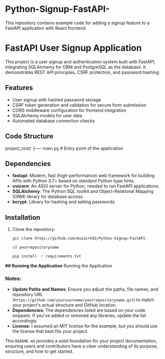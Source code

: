 # Python-Signup-FastAPI-

This repository contains example code for adding a signup feature to a FastAPI application with React frontend.

# FastAPI User Signup Application

This project is a user signup and authentication system built with FastAPI, integrating SQLAlchemy for ORM and PostgreSQL as the database. It demonstrates REST API principles, CSRF protection, and password hashing.

## Features

- User signup with hashed password storage
- CSRF token generation and validation for secure form submission
- CORS middleware configuration for frontend integration
- SQLAlchemy models for user data
- Automated database connection checks

## Code Structure

project_root/
├── main.py # Entry point of the application

## Dependencies

- **fastapi**: Modern, fast (high-performance) web framework for building APIs with Python 3.7+ based on standard Python type hints.
- **uvicorn**: An ASGI server for Python, needed to run FastAPI applications.
- **SQLAlchemy**: The Python SQL toolkit and Object-Relational Mapping (ORM) library for database access.
- **bcrypt**: Library for hashing and salting passwords.


## Installation

1. Clone the repository:
   ```bash
   git clone https://github.com/muzairk92/Python-Signup-FastAPI-

   cd yourrepositoryname

   pip install -r requirements.txt


**## Running the Application**
Running the Application


### Notes:

- **Update Paths and Names**: Ensure you adjust the paths, file names, and repository URL (`https://github.com/yourusername/yourrepositoryname.git`) to match your project's actual structure and GitHub location.
- **Dependencies**: The dependencies listed are based on your code snippets. If you've added or removed any libraries, update the list accordingly.
- **License**: I assumed an MIT license for the example, but you should use the license that best fits your project.

This `README.md` provides a solid foundation for your project documentation, ensuring users and contributors have a clear understanding of its purpose, structure, and how to get started.
